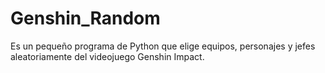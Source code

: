 # Genshin_Random
Es un pequeño programa de Python que elige equipos, personajes y jefes aleatoriamente del videojuego Genshin Impact.
